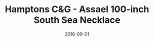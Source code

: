 ---
title: Hamptons C&G - Assael 100-inch South Sea Necklace
date: 2016-09-01
summary: |
  Assael 100-inch South Sea Cultured Pearl Necklace, featured in the September/October issue of Hamptons Cottages and Gardens. 218 South Sea Cultured Pearls, 9.0 - 12.0, hand strung and finished with a 18K White Gold and Diamond Clasp, 1.12 ctw. ​​
featured_image: 2016-09-01.jpg
---